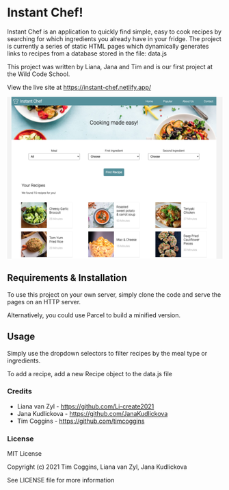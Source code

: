 # Instant Chef!
Instant Chef is an application to quickly find simple, easy to cook recipes by searching for which ingredients you already have in your fridge. The project is currently a series of static HTML pages which dynamically generates links to recipes from a database stored in the file: data.js

This project was written by Liana, Jana and Tim and is our first project at the Wild Code School. 

View the live site at <https://instant-chef.netlify.app/>

![Screenshot of Instant Chef](images/screenshot.png)

## Requirements & Installation
To use this project on your own server, simply clone the code and serve the pages on an HTTP server.

Alternatively, you could use Parcel to build a minified version.

## Usage
Simply use the dropdown selectors to filter recipes by the meal type or ingredients. 

To add a recipe, add a new Recipe object to the data.js file


### Credits
- Liana van Zyl - <https://github.com/Li-create2021>
- Jana Kudlickova - <https://github.com/JanaKudlickova>
- Tim Coggins - <https://github.com/timcoggins>


### License
MIT License

Copyright (c) 2021 Tim Coggins, Liana van Zyl, Jana Kudlickova

See LICENSE file for more information
